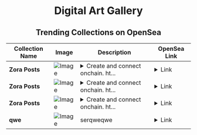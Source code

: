 <div align="center">

# Digital Art Gallery

## Trending Collections on OpenSea

| Collection Name                       | Image                                                                                     | Description                       | OpenSea Link                                                                                          |
|---------------------------------------|-------------------------------------------------------------------------------------------|-----------------------------------|--------------------------------------------------------------------------------------------------------|
| **Zora Posts** | ![Image](https://i.seadn.io/s/raw/files/8d542090bf7fa6f030aef96a628553b0.jpg?w=500&auto=format?w=200&auto=format) | <details><summary>Create and connect onchain. ht...</summary>Create and connect onchain. https://zora.co</details> | <details><summary>Link</summary>[Zora Posts](https://opensea.io/collection/zora-posts-11450)</details> |
| **Zora Posts** | ![Image](https://i.seadn.io/s/raw/files/8d542090bf7fa6f030aef96a628553b0.jpg?w=500&auto=format?w=200&auto=format) | <details><summary>Create and connect onchain. ht...</summary>Create and connect onchain. https://zora.co</details> | <details><summary>Link</summary>[Zora Posts](https://opensea.io/collection/zora-posts-11449)</details> |
| **Zora Posts** | ![Image](https://i.seadn.io/s/raw/files/3f7561bec4bf0e898785b315671b83f7.jpg?w=500&auto=format?w=200&auto=format) | <details><summary>Create and connect onchain. ht...</summary>Create and connect onchain. https://zora.co</details> | <details><summary>Link</summary>[Zora Posts](https://opensea.io/collection/zora-posts-11448)</details> |
| **qwe** | ![Image](https://i.seadn.io/s/raw/files/c3ff09e9c6aaefc89f36a22509d88e3e.png?w=500&auto=format?w=200&auto=format) | serqweqwe | <details><summary>Link</summary>[qwe](https://opensea.io/collection/qwe-344)</details> |

</div>